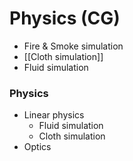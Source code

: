 # Physics (CG)

- Fire & Smoke simulation
- [[Cloth simulation]]
- Fluid simulation

### Physics

* Linear physics
	*  Fluid simulation
	*  Cloth simulation
* Optics
 